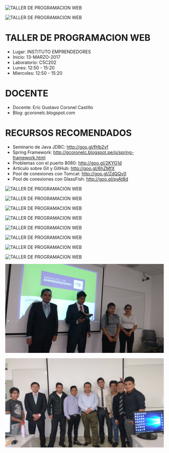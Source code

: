 ![TALLER DE PROGRAMACION WEB](https://raw.githubusercontent.com/gcoronelc/USIL_TPW_2017_1_TT/master/USIL_TPW.png)

![TALLER DE PROGRAMACION WEB](
https://raw.githubusercontent.com/gcoronelc/USIL_TPW_2017_1_TT/master/Fotos/IMG_20170522_143023348_HDR.jpg)

# TALLER DE PROGRAMACION WEB

- Lugar: INSTITUTO EMPRENDEDORES
- Inicio: 13-MARZO-2017
- Laboratorio: C5C202
- Lunes: 12:50 - 15:20
- Miercoles: 12:50 - 15:20

# DOCENTE

- Docente: Eric Gustavo Coronel Castillo
- Blog: gcoronelc.blogspot.com

# RECURSOS RECOMENDADOS

- Seminario de Java JDBC: http://goo.gl/fHb2yf
- Spring Framework: http://gcoronelc.blogspot.pe/p/spring-framework.html
- Problemas con el puerto 8080: http://goo.gl/2KYG1d
- Artículo sobre Git y GitHub: http://goo.gl/6hZMfX
- Pool de conexiones con Tomcat: http://goo.gl/ZdQQv0
- Pool de conexiones con GlassFish: http://goo.gl/pyAt8d



![TALLER DE PROGRAMACION WEB](
https://raw.githubusercontent.com/gcoronelc/USIL_TPW_2017_1_TT/master/Fotos/IMG_20170522_143023348_HDR.jpg)

![TALLER DE PROGRAMACION WEB](
https://raw.githubusercontent.com/gcoronelc/USIL_TPW_2017_1_TT/master/Fotos/IMG_20170531_130630469.jpg)


![TALLER DE PROGRAMACION WEB](
https://raw.githubusercontent.com/gcoronelc/USIL_TPW_2017_1_TT/master/Fotos/IMG_20170531_133651816.jpg)


![TALLER DE PROGRAMACION WEB](
https://raw.githubusercontent.com/gcoronelc/USIL_TPW_2017_1_TT/master/Fotos/IMG_20170531_133658233.jpg)


![TALLER DE PROGRAMACION WEB](
https://raw.githubusercontent.com/gcoronelc/USIL_TPW_2017_1_TT/master/Fotos/IMG_20170531_133703263.jpg)

![TALLER DE PROGRAMACION WEB](
https://raw.githubusercontent.com/gcoronelc/USIL_TPW_2017_1_TT/master/Fotos/IMG_20170601_184101319.jpg)

![TALLER DE PROGRAMACION WEB](
https://raw.githubusercontent.com/gcoronelc/USIL_TPW_2017_1_TT/master/Fotos/IMG_20170531_130503581.jpg)

![TALLER DE PROGRAMACION WEB](
https://raw.githubusercontent.com/gcoronelc/USIL_TPW_2017_1_TT/master/Fotos/IMG_20170531_130509505.jpg)



![TALLER DE PROGRAMACION WEB](
https://raw.githubusercontent.com/gcoronelc/USIL_TPW_2017_1_TT/master/Fotos/a4.jpg)


![TALLER DE PROGRAMACION WEB](
https://raw.githubusercontent.com/gcoronelc/USIL_TPW_2017_1_TT/master/Fotos/b8.jpg)





